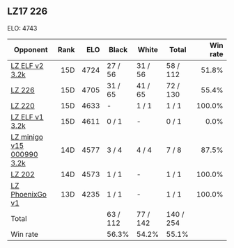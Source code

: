 ## LZ17 226 ##

ELO: 4743

Opponent | Rank | ELO | Black | White | Total | Win rate
---------|-----:|----:|-------|-------|-------|-------:
[LZ ELF v2 3.2k](LZ%20ELF%20v2%203.2k.md) | 15D | 4724 | 27 / 56 | 31 / 56 | 58 / 112 | 51.8%
[LZ 226](LZ%20226.md) | 15D | 4705 | 31 / 65 | 41 / 65 | 72 / 130 | 55.4%
[LZ 220](LZ%20220.md) | 15D | 4633 | - | 1 / 1 | 1 / 1 | 100.0%
[LZ ELF v1 3.2k](LZ%20ELF%20v1%203.2k.md) | 15D | 4611 | 0 / 1 | - | 0 / 1 | 0.0%
[LZ minigo v15 000990 3.2k](LZ%20minigo%20v15%20000990%203.2k.md) | 14D | 4577 | 3 / 4 | 4 / 4 | 7 / 8 | 87.5%
[LZ 202](LZ%20202.md) | 14D | 4573 | 1 / 1 | - | 1 / 1 | 100.0%
[LZ PhoenixGo v1](LZ%20PhoenixGo%20v1.md) | 13D | 4235 | 1 / 1 | - | 1 / 1 | 100.0%
Total | | | 63 / 112 | 77 / 142 | 140 / 254 | 
Win rate| | | 56.3% | 54.2% | 55.1% | 
